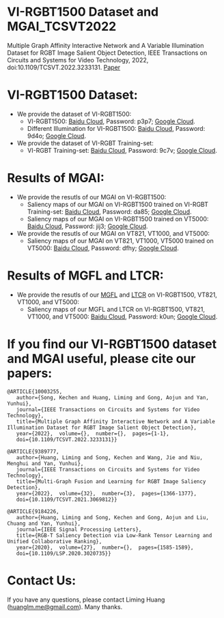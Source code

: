 # VI-RGBT1500 Dataset and MGAI_TCSVT2022
Multiple Graph Affinity Interactive Network and A Variable Illumination Dataset for RGBT Image Salient Object Detection, IEEE Transactions on Circuits and Systems for Video Technology, 2022, doi:10.1109/TCSVT.2022.3233131. [Paper](https://ieeexplore.ieee.org/document/10003255) 

# VI-RGBT1500 Dataset:
* We provide the dataset of VI-RGBT1500:
  - VI-RGBT1500: [Baidu Cloud](https://pan.baidu.com/s/1-5BdZzqfsSP-3SUwuJd_9A), Password: p3p7; [Google Cloud](https://drive.google.com/file/d/1Fn-9RkMivu14eRGlukcE3P0ql0OfHiDK/view?usp=sharing). 
  - Different Illumination for VI-RGBT1500: [Baidu Cloud](https://pan.baidu.com/s/1X98NosZEAvsnd74sY3Fd3A), Password: 9d4o; [Google Cloud](https://drive.google.com/file/d/1e0S-mffUEy4CvRivHj1XbcJ1HdgkxHKx/view?usp=sharing).
* We provide the dataset of VI-RGBT Training-set:
  - VI-RGBT Training-set: [Baidu Cloud](https://pan.baidu.com/s/14KYJW0NM5mScuyg6jHHSIg), Password: 9c7v; [Google Cloud](https://drive.google.com/file/d/1gSkJw515f6Fr2ddEYnLZTvmXjNuRGroI/view?usp=sharing).

# Results of MGAI:
* We provide the resutls of our MGAI on VI-RGBT1500:
  - Saliency maps of our MGAI on VI-RGBT1500 trained on VI-RGBT Training-set: [Baidu Cloud](https://pan.baidu.com/s/1zf3m5og397MPhVcyYZKzuw), Password: da85; [Google Cloud](https://drive.google.com/file/d/1N4dH6ZUihJZgzUTw_hCHI2MntIHLlBe-/view?usp=share_link).
  - Saliency maps of our MGAI on VI-RGBT1500 trained on VT5000: [Baidu Cloud](https://pan.baidu.com/s/1c1vKjiX6_gbcmEfcMzryVA), Password: jij3; [Google Cloud](https://drive.google.com/file/d/17nm8YgyfGKVHEjIo8__ggnigOu4fZGlY/view?usp=sharing).
* We provide the resutls of our MGAI on VT821, VT1000, and VT5000:
  - Saliency maps of our MGAI on VT821, VT1000, VT5000 trained on VT5000: [Baidu Cloud](https://pan.baidu.com/s/19JPFuux6qE-tAGY0xkvtfA), Password: dfhy; [Google Cloud](https://drive.google.com/file/d/1c78wKVSCdSlRTP9Mcelg28dMEKt19KUU/view?usp=sharing).

# Results of MGFL and LTCR:
* We provide the resutls of our [MGFL](https://ieeexplore.ieee.org/abstract/document/9389777) and [LTCR](https://ieeexplore.ieee.org/abstract/document/9184226) on VI-RGBT1500, VT821, VT1000, and VT5000:
  - Saliency maps of our MGFL and LTCR on VI-RGBT1500, VT821, VT1000, and VT5000: [Baidu Cloud](https://pan.baidu.com/s/1Cx81z0vR9afXrQYSRBEkyg), Password: k0un; [Google Cloud](https://drive.google.com/file/d/1Oni9l8NmDFsaNhujYKdVgLO_dot0Maut/view?usp=sharing).


# If you find our VI-RGBT1500 dataset and MGAI useful, please cite our papers:

    @ARTICLE{10003255,  
       author={Song, Kechen and Huang, Liming and Gong, Aojun and Yan, Yunhui},  
       journal={IEEE Transactions on Circuits and Systems for Video Technology},   
       title={Multiple Graph Affinity Interactive Network and A Variable Illumination Dataset for RGBT Image Salient Object Detection},  
       year={2022},  volume={},  number={},  pages={1-1},  
       doi={10.1109/TCSVT.2022.3233131}}
       
    @ARTICLE{9389777, 
       author={Huang, Liming and Song, Kechen and Wang, Jie and Niu, Menghui and Yan, Yunhui},  
       journal={IEEE Transactions on Circuits and Systems for Video Technology},   
       title={Multi-Graph Fusion and Learning for RGBT Image Saliency Detection},  
       year={2022},  volume={32},  number={3},  pages={1366-1377},  
       doi={10.1109/TCSVT.2021.3069812}}    
       
    @ARTICLE{9184226,  
       author={Huang, Liming and Song, Kechen and Gong, Aojun and Liu, Chuang and Yan, Yunhui},  
       journal={IEEE Signal Processing Letters},   
       title={RGB-T Saliency Detection via Low-Rank Tensor Learning and Unified Collaborative Ranking},   
       year={2020},  volume={27},  number={},  pages={1585-1589},  
       doi={10.1109/LSP.2020.3020735}}

# Contact Us:
If you have any questions, please contact Liming Huang (huanglm.me@gmail.com). Many thanks.
